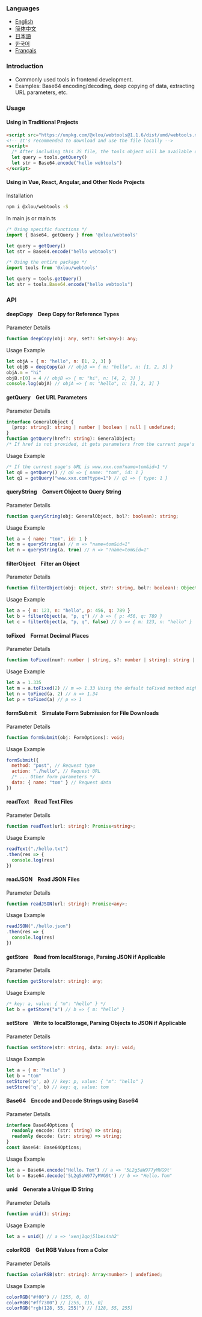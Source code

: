 ### Languages

* [English](https://github.com/omlou/webtools#readme)
* [简体中文](https://github.com/omlou/webtools/blob/master/public/markdowns/readme-zh.md)
* [日本語](https://github.com/omlou/webtools/blob/master/public/markdowns/readme-ja.md)
* [한국어](https://github.com/omlou/webtools/blob/master/public/markdowns/readme-ko.md)
* [Français](https://github.com/omlou/webtools/blob/master/public/markdowns/readme-fr.md)

### Introduction

* Commonly used tools in frontend development.
* Examples: Base64 encoding/decoding, deep copying of data, extracting URL parameters, etc.

### Usage

#### Using in Traditional Projects

```html
<script src="https://unpkg.com/@xlou/webtools@1.1.6/dist/umd/webtools.min.js"></script>
<!-- It's recommended to download and use the file locally -->
<script>
  /* After including this JS file, the tools object will be available on the window */
  let query = tools.getQuery()
  let str = Base64.encode("hello webtools")
</script>
```

#### Using in Vue, React, Angular, and Other Node Projects

Installation

``` bash
npm i @xlou/webtools -S
```

In main.js or main.ts

``` javascript
/* Using specific functions */
import { Base64, getQuery } from '@xlou/webtools'

let query = getQuery()
let str = Base64.encode("hello webtools")

/* Using the entire package */
import tools from '@xlou/webtools'

let query = tools.getQuery()
let str = tools.Base64.encode("hello webtools")
```

### API

#### deepCopy &ensp; Deep Copy for Reference Types

Parameter Details

```typescript
function deepCopy(obj: any, set?: Set<any>): any;
```

Usage Example

``` javascript
let objA = { m: "hello", n: [1, 2, 3] }
let objB = deepCopy(a) // objB => { m: "hello", n: [1, 2, 3] }
objA.m = "hi"
objB.n[0] = 4 // objB => { m: "hi", n: [4, 2, 3] }
console.log(objA) // objA => { m: "hello", n: [1, 2, 3] }
```

#### getQuery &ensp; Get URL Parameters

Parameter Details

``` typescript
interface GeneralObject {
  [prop: string]: string | number | boolean | null | undefined;
}
function getQuery(href?: string): GeneralObject;
/* If href is not provided, it gets parameters from the current page's URL */
```

Usage Example

``` javascript
/* If the current page's URL is www.xxx.com?name=tom&id=1 */
let q0 = getQuery() // q0 => { name: "tom", id: 1 }
let q1 = getQuery("www.xxx.com?type=1") // q1 => { type: 1 }
```

#### queryString &ensp; Convert Object to Query String

Parameter Details

``` typescript
function queryString(obj: GeneralObject, bol?: boolean): string;
```

Usage Example

``` javascript
let a = { name: "tom", id: 1 }
let m = queryString(a) // m => "name=tom&id=1"
let n = queryString(a, true) // n => "?name=tom&id=1"
```

#### filterObject &ensp; Filter an Object

Parameter Details

``` typescript
function filterObject(obj: Object, str?: string, bol?: boolean): Object;
```

Usage Example

``` javascript
let a = { m: 123, n: "hello", p: 456, q: 789 }
let b = filterObject(a, "p, q") // b => { p: 456, q: 789 }
let c = filterObject(a, "p, q", false) // b => { m: 123, n: "hello" }
```

#### toFixed &ensp; Format Decimal Places

Parameter Details

``` typescript
function toFixed(num?: number | string, s?: number | string): string | undefined;
```

Usage Example

``` javascript
let a = 1.335
let m = a.toFixed(2) // m => 1.33 Using the default toFixed method might lead to unexpected results
let n = toFixed(a, 2) // n => 1.34
let p = toFixed(a) // p => 1
```

#### formSubmit &ensp; Simulate Form Submission for File Downloads

Parameter Details

``` typescript
function formSubmit(obj: FormOptions): void;
```

Usage Example

``` javascript
formSubmit({
  method: "post", // Request type
  action: "./hello", // Request URL
  /* ... Other form parameters */
  data: { name: "tom" } // Request data
})
```

#### readText &ensp; Read Text Files

Parameter Details

``` typescript
function readText(url: string): Promise<string>;
```

Usage Example

``` javascript
readText("./hello.txt")
.then(res => {
  console.log(res)
})
```

#### readJSON &ensp; Read JSON Files

Parameter Details

``` typescript
function readJSON(url: string): Promise<any>;
```

Usage Example

``` javascript
readJSON("./hello.json")
.then(res => {
  console.log(res)
})
```

#### getStore &ensp; Read from localStorage, Parsing JSON if Applicable

Parameter Details

``` typescript
function getStore(str: string): any;
```

Usage Example

``` javascript
/* key: a, value: { "m": "hello" } */
let b = getStore("a") // b => { m: "hello" }
```

#### setStore &ensp; Write to localStorage, Parsing Objects to JSON if Applicable

Parameter Details

``` typescript
function setStore(str: string, data: any): void;
```

Usage Example

``` javascript
let a = { m: "hello" }
let b = "tom"
setStore('p', a) // key: p, value: { "m": "hello" }
setStore('q', b) // key: q, value: tom
```

#### Base64 &ensp; Encode and Decode Strings using Base64

Parameter Details

``` typescript
interface Base64Options {
  readonly encode: (str: string) => string;
  readonly decode: (str: string) => string;
}
const Base64: Base64Options;
```

Usage Example

``` javascript
let a = Base64.encode("Hello，Tom") // a => '5L2g5aW977yMVG9t'
let b = Base64.decode('5L2g5aW977yMVG9t') // b => "Hello，Tom"
```

#### unid &ensp; Generate a Unique ID String

Parameter Details

``` typescript
function unid(): string;
```

Usage Example

``` javascript
let a = unid() // a => 'xenj1qoj5lbei4nh2'
```

#### colorRGB &ensp; Get RGB Values from a Color

Parameter Details

``` typescript
function colorRGB(str: string): Array<number> | undefined;
```

Usage Example

``` javascript
colorRGB("#f00") // [255, 0, 0]
colorRGB("#ff7300") // [255, 115, 0]
colorRGB("rgb(128, 55, 255)") // [128, 55, 255]
```